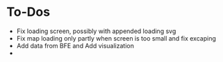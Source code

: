 # To-Dos
- Fix loading screen, possibly with appended loading svg
- Fix map loading only partly when screen is too small and fix excaping
- Add data from BFE and Add visualization
- 